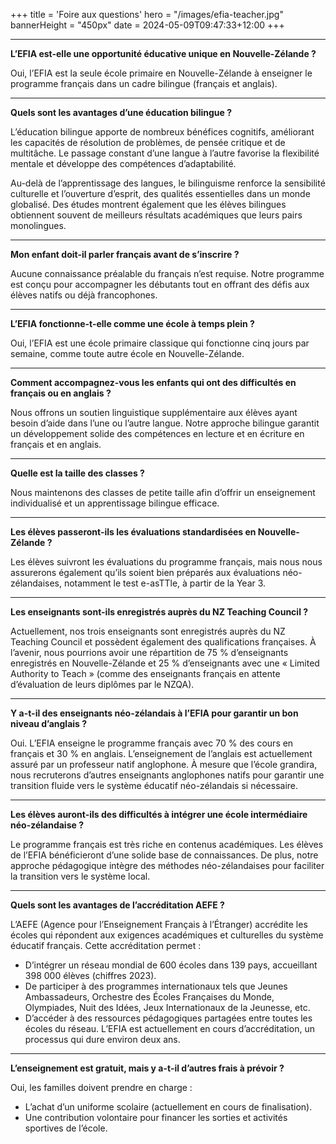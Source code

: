 +++
title = 'Foire aux questions'
hero = "/images/efia-teacher.jpg"
bannerHeight = "450px"
date = 2024-05-09T09:47:33+12:00
+++

---
**L’EFIA est-elle une opportunité éducative unique en Nouvelle-Zélande ?**

Oui, l’EFIA est la seule école primaire en Nouvelle-Zélande à enseigner le programme français
dans un cadre bilingue (français et anglais).

---
**Quels sont les avantages d’une éducation bilingue ?**

L’éducation bilingue apporte de nombreux bénéfices cognitifs, améliorant les capacités de résolution de problèmes, de pensée critique et de multitâche. Le passage constant d’une langue à l’autre favorise la flexibilité mentale et développe des compétences d’adaptabilité.

Au-delà de l’apprentissage des langues, le bilinguisme renforce la sensibilité culturelle et l’ouverture d’esprit, des qualités essentielles dans un monde globalisé. Des études montrent également que les élèves bilingues obtiennent souvent de meilleurs résultats académiques que leurs pairs monolingues.

---
**Mon enfant doit-il parler français avant de s’inscrire ?**

Aucune connaissance préalable du français n’est requise. Notre programme est conçu pour accompagner les débutants tout en offrant des défis aux élèves natifs ou déjà francophones.

---
**L’EFIA fonctionne-t-elle comme une école à temps plein ?**

Oui, l’EFIA est une école primaire classique qui fonctionne cinq jours par semaine, comme toute autre école en Nouvelle-Zélande.

---
**Comment accompagnez-vous les enfants qui ont des difficultés en français ou en anglais ?**

Nous offrons un soutien linguistique supplémentaire aux élèves ayant besoin d’aide dans l’une ou l’autre langue. Notre approche bilingue garantit un développement solide des compétences en lecture et en écriture en français et en anglais.

---
**Quelle est la taille des classes ?**

Nous maintenons des classes de petite taille afin d’offrir un enseignement individualisé et un apprentissage bilingue efficace.

---
**Les élèves passeront-ils les évaluations standardisées en Nouvelle-Zélande ?**

Les élèves suivront les évaluations du programme français, mais nous nous assurerons également qu’ils soient bien préparés aux évaluations néo-zélandaises, notamment le test e-asTTle, à partir de la Year 3.

---
**Les enseignants sont-ils enregistrés auprès du NZ Teaching Council ?**

Actuellement, nos trois enseignants sont enregistrés auprès du NZ Teaching Council et possèdent également des qualifications françaises. À l’avenir, nous pourrions avoir une répartition de 75 % d’enseignants enregistrés en Nouvelle-Zélande et 25 % d’enseignants avec une « Limited Authority to Teach » (comme des enseignants français en attente d’évaluation de leurs diplômes par le NZQA).

---
**Y a-t-il des enseignants néo-zélandais à l’EFIA pour garantir un bon niveau d’anglais ?**

Oui. L’EFIA enseigne le programme français avec 70 % des cours en français et 30 % en anglais. L’enseignement de l’anglais est actuellement assuré par un professeur natif anglophone. À mesure que l’école grandira, nous recruterons d’autres enseignants anglophones natifs pour garantir une transition fluide vers le système éducatif néo-zélandais si nécessaire.

---
**Les élèves auront-ils des difficultés à intégrer une école intermédiaire néo-zélandaise ?**

Le programme français est très riche en contenus académiques. Les élèves de l’EFIA bénéficieront d’une solide base de connaissances. De plus, notre approche pédagogique intègre des méthodes néo-zélandaises pour faciliter la transition vers le système local.

---
**Quels sont les avantages de l’accréditation AEFE ?**

L’AEFE (Agence pour l’Enseignement Français à l’Étranger) accrédite les écoles qui répondent aux exigences académiques et culturelles du système éducatif français. Cette accréditation permet :
* D’intégrer un réseau mondial de 600 écoles dans 139 pays, accueillant 398 000 élèves
(chiffres 2023).
* De participer à des programmes internationaux tels que Jeunes Ambassadeurs,
Orchestre des Écoles Françaises du Monde, Olympiades, Nuit des Idées, Jeux
Internationaux de la Jeunesse, etc.
* D’accéder à des ressources pédagogiques partagées entre toutes les écoles du réseau.
L’EFIA est actuellement en cours d’accréditation, un processus qui dure environ deux ans.

---
**L’enseignement est gratuit, mais y a-t-il d’autres frais à prévoir ?**

Oui, les familles doivent prendre en charge :
* L’achat d’un uniforme scolaire (actuellement en cours de finalisation).
* Une contribution volontaire pour financer les sorties et activités sportives de l’école.